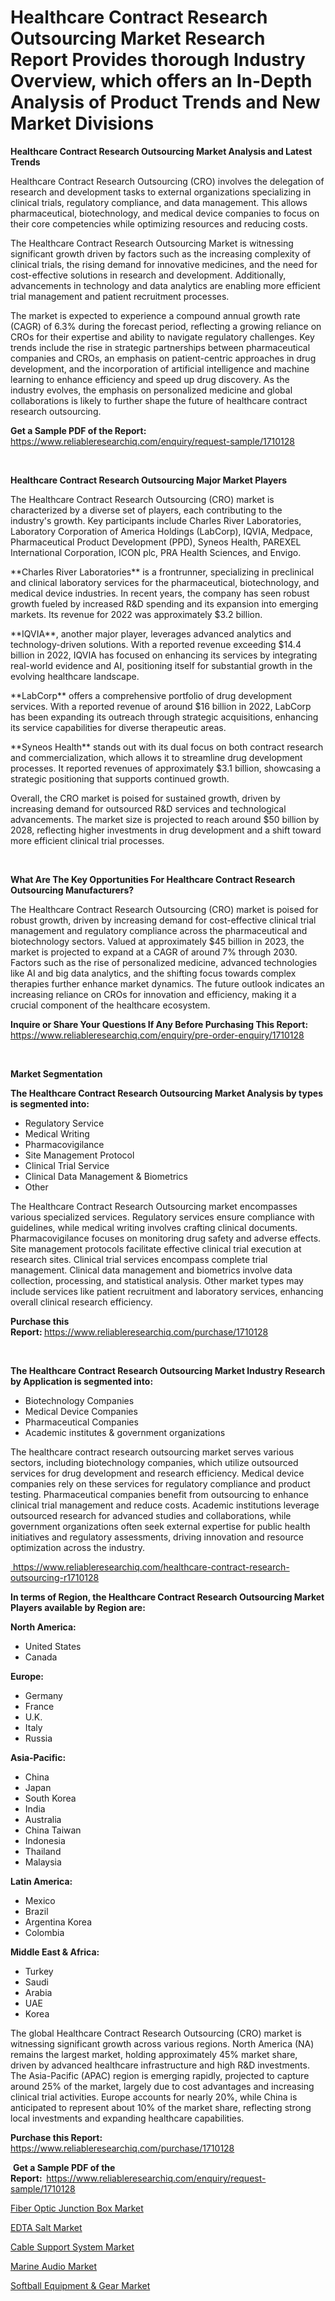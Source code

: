 <p><h1>Healthcare Contract Research Outsourcing Market Research Report Provides thorough Industry Overview, which offers an In-Depth Analysis of Product Trends and New Market Divisions</h1></p><p><strong>Healthcare Contract Research Outsourcing Market Analysis and Latest Trends</strong></p>
<p><p>Healthcare Contract Research Outsourcing (CRO) involves the delegation of research and development tasks to external organizations specializing in clinical trials, regulatory compliance, and data management. This allows pharmaceutical, biotechnology, and medical device companies to focus on their core competencies while optimizing resources and reducing costs.</p><p>The Healthcare Contract Research Outsourcing Market is witnessing significant growth driven by factors such as the increasing complexity of clinical trials, the rising demand for innovative medicines, and the need for cost-effective solutions in research and development. Additionally, advancements in technology and data analytics are enabling more efficient trial management and patient recruitment processes.</p><p>The market is expected to experience a compound annual growth rate (CAGR) of 6.3% during the forecast period, reflecting a growing reliance on CROs for their expertise and ability to navigate regulatory challenges. Key trends include the rise in strategic partnerships between pharmaceutical companies and CROs, an emphasis on patient-centric approaches in drug development, and the incorporation of artificial intelligence and machine learning to enhance efficiency and speed up drug discovery. As the industry evolves, the emphasis on personalized medicine and global collaborations is likely to further shape the future of healthcare contract research outsourcing.</p></p>
<p><strong>Get a Sample PDF of the Report:&nbsp;</strong> <a href="https://www.reliableresearchiq.com/enquiry/request-sample/1710128?utm_campaign=99&utm_medium=2&utm_source=Github&utm_content=ia&utm_term=22102024&utm_id=healthcare-contract-research-outsourcing">https://www.reliableresearchiq.com/enquiry/request-sample/1710128</a></p>
<p>&nbsp;</p>
<p><strong>Healthcare Contract Research Outsourcing Major Market Players</strong></p>
<p><p>The Healthcare Contract Research Outsourcing (CRO) market is characterized by a diverse set of players, each contributing to the industry's growth. Key participants include Charles River Laboratories, Laboratory Corporation of America Holdings (LabCorp), IQVIA, Medpace, Pharmaceutical Product Development (PPD), Syneos Health, PAREXEL International Corporation, ICON plc, PRA Health Sciences, and Envigo.</p><p>**Charles River Laboratories** is a frontrunner, specializing in preclinical and clinical laboratory services for the pharmaceutical, biotechnology, and medical device industries. In recent years, the company has seen robust growth fueled by increased R&D spending and its expansion into emerging markets. Its revenue for 2022 was approximately $3.2 billion.</p><p>**IQVIA**, another major player, leverages advanced analytics and technology-driven solutions. With a reported revenue exceeding $14.4 billion in 2022, IQVIA has focused on enhancing its services by integrating real-world evidence and AI, positioning itself for substantial growth in the evolving healthcare landscape.</p><p>**LabCorp** offers a comprehensive portfolio of drug development services. With a reported revenue of around $16 billion in 2022, LabCorp has been expanding its outreach through strategic acquisitions, enhancing its service capabilities for diverse therapeutic areas.</p><p>**Syneos Health** stands out with its dual focus on both contract research and commercialization, which allows it to streamline drug development processes. It reported revenues of approximately $3.1 billion, showcasing a strategic positioning that supports continued growth.</p><p>Overall, the CRO market is poised for sustained growth, driven by increasing demand for outsourced R&D services and technological advancements. The market size is projected to reach around $50 billion by 2028, reflecting higher investments in drug development and a shift toward more efficient clinical trial processes.</p></p>
<p>&nbsp;</p>
<p><strong>What Are The Key Opportunities For Healthcare Contract Research Outsourcing Manufacturers?</strong></p>
<p><p>The Healthcare Contract Research Outsourcing (CRO) market is poised for robust growth, driven by increasing demand for cost-effective clinical trial management and regulatory compliance across the pharmaceutical and biotechnology sectors. Valued at approximately $45 billion in 2023, the market is projected to expand at a CAGR of around 7% through 2030. Factors such as the rise of personalized medicine, advanced technologies like AI and big data analytics, and the shifting focus towards complex therapies further enhance market dynamics. The future outlook indicates an increasing reliance on CROs for innovation and efficiency, making it a crucial component of the healthcare ecosystem.</p></p>
<p><strong>Inquire or Share Your Questions If Any Before Purchasing This Report:</strong> <a href="https://www.reliableresearchiq.com/enquiry/pre-order-enquiry/1710128?utm_campaign=99&utm_medium=2&utm_source=Github&utm_content=ia&utm_term=22102024&utm_id=healthcare-contract-research-outsourcing">https://www.reliableresearchiq.com/enquiry/pre-order-enquiry/1710128</a></p>
<p>&nbsp;</p>
<p><strong>Market Segmentation</strong></p>
<p><strong>The Healthcare Contract Research Outsourcing Market Analysis by types is segmented into:</strong></p>
<p><ul><li>Regulatory Service</li><li>Medical Writing</li><li>Pharmacovigilance</li><li>Site Management Protocol</li><li>Clinical Trial Service</li><li>Clinical Data Management & Biometrics</li><li>Other</li></ul></p>
<p><p>The Healthcare Contract Research Outsourcing market encompasses various specialized services. Regulatory services ensure compliance with guidelines, while medical writing involves crafting clinical documents. Pharmacovigilance focuses on monitoring drug safety and adverse effects. Site management protocols facilitate effective clinical trial execution at research sites. Clinical trial services encompass complete trial management. Clinical data management and biometrics involve data collection, processing, and statistical analysis. Other market types may include services like patient recruitment and laboratory services, enhancing overall clinical research efficiency.</p></p>
<p><strong>Purchase this Report:&nbsp;</strong><a href="https://www.reliableresearchiq.com/purchase/1710128?utm_campaign=99&utm_medium=2&utm_source=Github&utm_content=ia&utm_term=22102024&utm_id=healthcare-contract-research-outsourcing">https://www.reliableresearchiq.com/purchase/1710128</a></p>
<p>&nbsp;</p>
<p><strong>The Healthcare Contract Research Outsourcing Market Industry Research by Application is segmented into:</strong></p>
<p><ul><li>Biotechnology Companies</li><li>Medical Device Companies</li><li>Pharmaceutical Companies</li><li>Academic institutes & government organizations</li></ul></p>
<p><p>The healthcare contract research outsourcing market serves various sectors, including biotechnology companies, which utilize outsourced services for drug development and research efficiency. Medical device companies rely on these services for regulatory compliance and product testing. Pharmaceutical companies benefit from outsourcing to enhance clinical trial management and reduce costs. Academic institutions leverage outsourced research for advanced studies and collaborations, while government organizations often seek external expertise for public health initiatives and regulatory assessments, driving innovation and resource optimization across the industry.</p></p>
<p><a href="https://www.reliableresearchiq.com/healthcare-contract-research-outsourcing-r1710128?utm_campaign=99&utm_medium=2&utm_source=Github&utm_content=ia&utm_term=22102024&utm_id=healthcare-contract-research-outsourcing">&nbsp;https://www.reliableresearchiq.com/healthcare-contract-research-outsourcing-r1710128</a></p>
<p><strong>In terms of Region, the Healthcare Contract Research Outsourcing Market Players available by Region are:</strong></p>
<p>
    <p> <strong> North America: </strong>
        <ul>
            <li>United States</li>
            <li>Canada</li>
        </ul>
        </p> 
    <p> <strong> Europe: </strong>
        <ul>
            <li>Germany</li>
            <li>France</li>
            <li>U.K.</li>
            <li>Italy</li>
            <li>Russia</li>
        </ul>
        </p> 
    <p> <strong> Asia-Pacific: </strong>
        <ul>
            <li>China</li>
            <li>Japan</li>
            <li>South Korea</li>
            <li>India</li>
            <li>Australia</li>
            <li>China Taiwan</li>
            <li>Indonesia</li>
            <li>Thailand</li>
            <li>Malaysia</li>
        </ul>
        </p> 
    <p> <strong> Latin America: </strong>
        <ul>
            <li>Mexico</li>
            <li>Brazil</li>
            <li>Argentina Korea</li>
            <li>Colombia</li>
        </ul>
        </p> 
    <p> <strong> Middle East & Africa: </strong>
        <ul>
            <li>Turkey</li>
            <li>Saudi</li>
            <li>Arabia</li>
            <li>UAE</li>
            <li>Korea</li>
        </ul>
    </p>
    </p>
<p><p>The global Healthcare Contract Research Outsourcing (CRO) market is witnessing significant growth across various regions. North America (NA) remains the largest market, holding approximately 45% market share, driven by advanced healthcare infrastructure and high R&D investments. The Asia-Pacific (APAC) region is emerging rapidly, projected to capture around 25% of the market, largely due to cost advantages and increasing clinical trial activities. Europe accounts for nearly 20%, while China is anticipated to represent about 10% of the market share, reflecting strong local investments and expanding healthcare capabilities.</p></p>
<p><strong>Purchase this Report: </strong><a href="https://www.reliableresearchiq.com/purchase/1710128?utm_campaign=99&utm_medium=2&utm_source=Github&utm_content=ia&utm_term=22102024&utm_id=healthcare-contract-research-outsourcing">https://www.reliableresearchiq.com/purchase/1710128</a></p>
<p>&nbsp;<strong>Get a Sample PDF of the Report:&nbsp;&nbsp;</strong><a href="https://www.reliableresearchiq.com/enquiry/request-sample/1710128?utm_campaign=99&utm_medium=2&utm_source=Github&utm_content=ia&utm_term=22102024&utm_id=healthcare-contract-research-outsourcing">https://www.reliableresearchiq.com/enquiry/request-sample/1710128</a></p>
<p><strong></strong></p>
<p><p><a href="https://issuu.com/reportprime-2/docs/fiber-optic-junction-box-market-siz_bece6187bd602b?utm_campaign=99&utm_medium=2&utm_source=Github&utm_content=ia&utm_term=22102024&utm_id=healthcare-contract-research-outsourcing">Fiber Optic Junction Box Market</a></p><p><a href="https://github.com/shebaharrifx/Market-Research-Report-List-1/blob/main/edta-salt-market.md?utm_campaign=99&utm_medium=2&utm_source=Github&utm_content=ia&utm_term=22102024&utm_id=healthcare-contract-research-outsourcing">EDTA Salt Market</a></p><p><a href="https://issuu.com/reportprime-2/docs/cable-support-system-market-size-20_a4dda685851f20?utm_campaign=99&utm_medium=2&utm_source=Github&utm_content=ia&utm_term=22102024&utm_id=healthcare-contract-research-outsourcing">Cable Support System Market</a></p><p><a href="https://www.linkedin.com/pulse/marine-audio-market-dynamics-application-types-emerging-pap8e?utm_campaign=99&utm_medium=2&utm_source=Github&utm_content=ia&utm_term=22102024&utm_id=healthcare-contract-research-outsourcing">Marine Audio Market</a></p><p><a href="https://www.linkedin.com/pulse/emerging-opportunities-challenges-global-softball-equipment-3mc1e?utm_campaign=99&utm_medium=2&utm_source=Github&utm_content=ia&utm_term=22102024&utm_id=healthcare-contract-research-outsourcing">Softball Equipment & Gear Market</a></p></p>